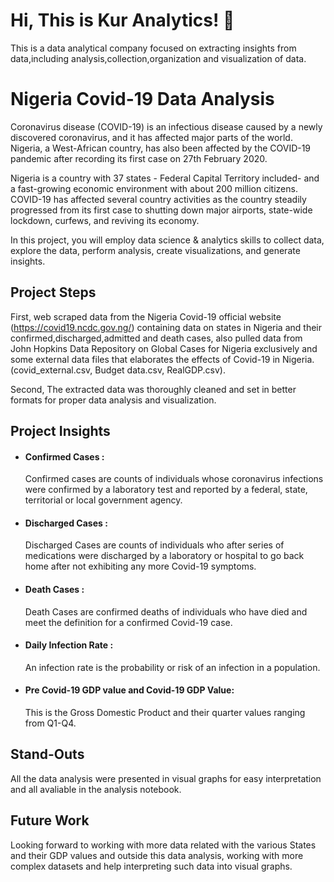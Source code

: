 
# Hi, This is Kur Analytics! 👋
This is a data analytical company focused on extracting insights from data,including analysis,collection,organization and visualization of data. 


# Nigeria Covid-19 Data Analysis
Coronavirus disease (COVID-19) is an infectious disease caused by a newly discovered coronavirus, and it has affected major parts of the world. Nigeria, a West-African country, has also been affected by the COVID-19 pandemic after recording its first case on 27th February 2020.

Nigeria is a country with 37 states - Federal Capital Territory included- and a fast-growing economic environment with about 200 million citizens. COVID-19 has affected several country activities as the country steadily progressed from its first case to shutting down major airports, state-wide lockdown, curfews, and reviving its economy.

In this project, you will employ data science & analytics skills to collect data, explore the data, perform analysis, create visualizations, and generate insights.


## Project Steps
 First, web scraped data from the Nigeria Covid-19 official website (https://covid19.ncdc.gov.ng/) containing data on states in Nigeria and their confirmed,discharged,admitted and death cases, also pulled data from John Hopkins Data Repository on Global Cases for Nigeria exclusively and some external data files that elaborates the effects of Covid-19 in Nigeria.(covid_external.csv, Budget data.csv, RealGDP.csv).
 
Second, The extracted data was thoroughly cleaned and set in better formats for proper data analysis and visualization.
## Project Insights
* #### Confirmed Cases : 
    Confirmed cases are counts of individuals whose coronavirus infections were confirmed by a laboratory test and reported by a federal, state, territorial or local government agency.

    

* #### Discharged Cases :
    Discharged Cases are counts of individuals who after series of medications were discharged by a laboratory or hospital to go back home after not exhibiting any more Covid-19 symptoms.

    

* #### Death Cases :
    Death Cases are confirmed deaths of individuals who have died and meet the definition for a confirmed Covid-19 case.

   

* #### Daily Infection Rate : 
    An infection rate is the probability or risk of an infection in a population.
    
    

* #### Pre Covid-19 GDP value and Covid-19 GDP Value:
    This is the Gross Domestic Product and their quarter values ranging from Q1-Q4.
    
## Stand-Outs
All the data analysis were presented in visual graphs for easy interpretation and all avaliable in the analysis notebook. 
## Future Work
Looking forward to working with more data related with the various States and their GDP values and outside this data analysis, working with more complex datasets and help interpreting such data into visual graphs.